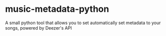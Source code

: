 # music-metadata-python
A small python tool that allows you to set automatically set metadata to your songs, powered by Deezer's API
